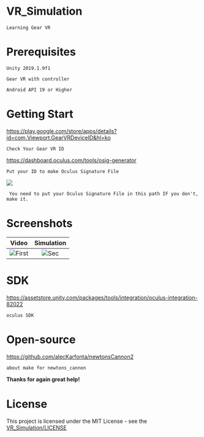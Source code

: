 # VR_Simulation
    Learning Gear VR

# Prerequisites
    Unity 2019.1.9f1

    Gear VR with controller

    Android API 19 or Higher

# Getting Start
https://play.google.com/store/apps/details?id=com.Viewport.GearVRDeviceID&hl=ko

    Check Your Gear VR ID

https://dashboard.oculus.com/tools/osig-generator

    Put your ID to make Oculus Signature File

<img src="https://user-images.githubusercontent.com/33346331/54262538-bf265880-45b1-11e9-803c-305bd8241634.png"/>
    
     You need to put your Oculus Signature File in this path IF you don't, make it.

# Screenshots
| Video | Simulation |
|:-:|:-:|
| ![First](https://user-images.githubusercontent.com/33346331/62880568-aa204200-bd68-11e9-8a15-ccb1cc4f6e7c.png) | ![Sec](https://user-images.githubusercontent.com/33346331/62880569-aa204200-bd68-11e9-9914-3773fc46dc9e.png) |


# SDK
https://assetstore.unity.com/packages/tools/integration/oculus-integration-82022

    oculus SDK

# Open-source
https://github.com/alecKarfonta/newtonsCannon2

    about make for newtons_cannon

__Thanks for again great help!__

# License
This project is licensed under the MIT License - see the [VR_Simulation/LICENSE](LICENSE)

